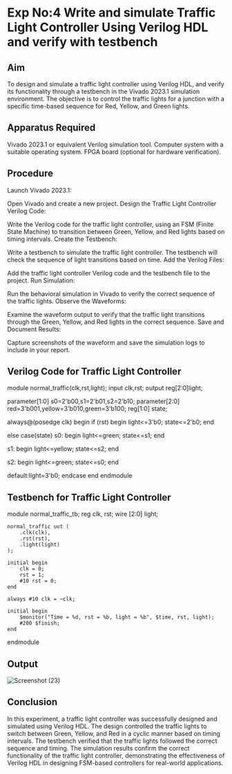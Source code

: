 # Exp No:4  Write and simulate Traffic Light Controller Using Verilog HDL and verify with testbench

## Aim
To design and simulate a traffic light controller using Verilog HDL, and verify its functionality through a testbench in the Vivado 2023.1 simulation environment. The objective is to control the traffic lights for a junction with a specific time-based sequence for Red, Yellow, and Green lights.

## Apparatus Required

Vivado 2023.1 or equivalent Verilog simulation tool.
Computer system with a suitable operating system.
FPGA board (optional for hardware verification).

## Procedure

Launch Vivado 2023.1:

Open Vivado and create a new project.
Design the Traffic Light Controller Verilog Code:

Write the Verilog code for the traffic light controller, using an FSM (Finite State Machine) to transition between Green, Yellow, and Red lights based on timing intervals.
Create the Testbench:

Write a testbench to simulate the traffic light controller. The testbench will check the sequence of light transitions based on time.
Add the Verilog Files:

Add the traffic light controller Verilog code and the testbench file to the project.
Run Simulation:

Run the behavioral simulation in Vivado to verify the correct sequence of the traffic lights.
Observe the Waveforms:

Examine the waveform output to verify that the traffic light transitions through the Green, Yellow, and Red lights in the correct sequence.
Save and Document Results:

Capture screenshots of the waveform and save the simulation logs to include in your report.

## Verilog Code for Traffic Light Controller


module normal_traffic(clk,rst,light);
input clk,rst;
output reg[2:0]light;

parameter[1:0] s0=2'b00,s1=2'b01,s2=2'b10;
parameter[2:0] red=3'b001,yellow=3'b010,green=3'b100;
reg[1:0] state;

always@(posedge clk) begin
 if (rst) begin
 light<=3'b0;
 state<=2'b0;
 end
 
 else
  case(state)
   s0: begin
   light<=green;
   state<=s1;
   end
   
   s1: begin
   light<=yellow;
   state<=s2;
   end
   
   s2: begin
   light<=green;
   state<=s0;
   end
   
   default:light=3'b0;
   endcase
 end
endmodule



## Testbench for Traffic Light Controller

module normal_traffic_tb;
    reg clk, rst;
    wire [2:0] light;

    normal_traffic uut (
        .clk(clk),
        .rst(rst),
        .light(light)
    );

    initial begin
        clk = 0;
        rst = 1;
        #10 rst = 0;
    end

    always #10 clk = ~clk;

    initial begin
        $monitor("Time = %d, rst = %b, light = %b", $time, rst, light);
        #200 $finish;
    end
endmodule

## Output
![Screenshot (23)](https://github.com/user-attachments/assets/ef34bfce-fab3-4dc4-b05b-b5563a1f6373)


## Conclusion

In this experiment, a traffic light controller was successfully designed and simulated using Verilog HDL. The design controlled the traffic lights to switch between Green, Yellow, and Red in a cyclic manner based on timing intervals. The testbench verified that the traffic lights followed the correct sequence and timing. The simulation results confirm the correct functionality of the traffic light controller, demonstrating the effectiveness of Verilog HDL in designing FSM-based controllers for real-world applications.
